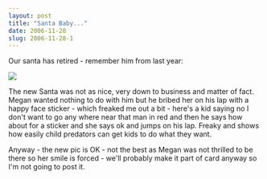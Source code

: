 ```yaml
---
layout: post
title: "Santa Baby..."
date: 2006-11-28
slug: 2006-11-28-1
---
```


Our santa has retired - remember him from last year:

 ![](/visible-light/images/assets/megan.jpg) 


The new Santa was not as nice, very down to business and matter of fact.  Megan wanted nothing to do with him but he bribed her on his lap with a happy face sticker - which freaked me out a bit - here&apos;s a kid saying no I don&apos;t want to go any where near that man in red and then he says how about for a sticker and she says ok and jumps on his lap.  Freaky and shows how easily child predators can get kids to do what they want.

Anyway - the new pic is OK - not the best as Megan was not thrilled to be there so her smile is forced - we&apos;ll probably make it part of card anyway so I&apos;m not going to post it.

